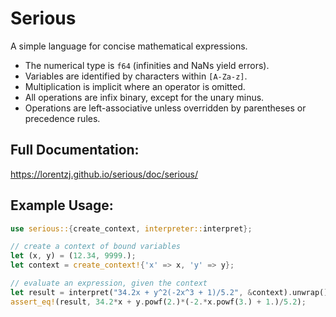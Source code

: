 # Serious
A simple language for concise mathematical expressions.

 - The numerical type is `f64` (infinities and NaNs yield errors).
 - Variables are identified by characters within `[A-Za-z]`.
 - Multiplication is implicit where an operator is omitted.
 - All operations are infix binary, except for the unary minus.
 - Operations are left-associative unless overridden by parentheses or precedence rules.

 ## Full Documentation:
 https://lorentzj.github.io/serious/doc/serious/

 ## Example Usage:
 ```rust
 use serious::{create_context, interpreter::interpret};

 // create a context of bound variables
 let (x, y) = (12.34, 9999.);
 let context = create_context!{'x' => x, 'y' => y};

 // evaluate an expression, given the context
 let result = interpret("34.2x + y^2(-2x^3 + 1)/5.2", &context).unwrap();
 assert_eq!(result, 34.2*x + y.powf(2.)*(-2.*x.powf(3.) + 1.)/5.2);
 ```